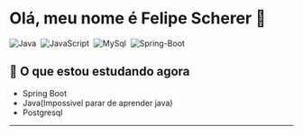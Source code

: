 # Olá, meu nome é Felipe Scherer 👋

![Java](https://img.shields.io/badge/Java-ED8B00?style=for-the-badge&logo=openjdk&logoColor=white)&nbsp;
![JavaScript](https://img.shields.io/badge/JavaScript-F7DF1E?style=for-the-badge&logo=javascript&logoColor=black)&nbsp;
![MySql](https://img.shields.io/badge/MySQL-00000F?style=for-the-badge&logo=mysql&logoColor=white)&nbsp; 
![Spring-Boot](https://img.shields.io/badge/Spring-6DB33F?style=for-the-badge&logo=spring&logoColor=white)&nbsp;




## 🌱 O que estou estudando agora

- Spring Boot
- Java(Impossivel parar de aprender java)
- Postgresql

<hr/>
